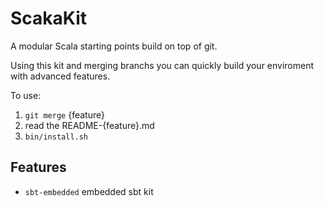 # ScakaKit

A modular Scala starting points build on top of git. 

Using this kit and merging branchs you can quickly build your enviroment with advanced features.

To use:

1. `git merge` {feature}
1. read the README-{feature}.md
1. `bin/install.sh`

## Features

- `sbt-embedded` embedded sbt kit
